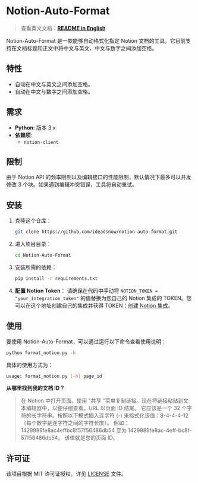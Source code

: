 # Notion-Auto-Format

> 查看英文文档：**[README in English](README.md)**

Notion-Auto-Format 是一款能够自动格式化指定 Notion 文档的工具。它目前支持在文档标题和正文中将中文与英文、中文与数字之间添加空格。

## 特性

- 自动在中文与英文之间添加空格。
- 自动在中文与数字之间添加空格。

## 需求

- **Python**: 版本 3.x
- **依赖项**:
  - `notion-client`

## 限制

由于 Notion API 的频率限制以及编辑接口的性能限制，默认情况下最多可以并发修改 3 个块。如果遇到编辑冲突错误，工具将自动重试。

## 安装

1. 克隆这个仓库：
   ```bash
   git clone https://github.com/ideadsnow/notion-auto-format.git
   ```

2. 进入项目目录：
   ```bash
   cd Notion-Auto-Format
   ```

3. 安装所需的依赖：
   ```bash
   pip install -r requirements.txt
   ```

4. **配置 Notion Token**：
   请确保在代码中手动将 `NOTION_TOKEN = "your_integration_token"` 的值替换为您自己的 Notion 集成的 TOKEN。您可以在这个地址创建自己的集成并获得 TOKEN：[创建 Notion 集成](https://www.notion.so/profile/integrations)。

## 使用

要使用 Notion-Auto-Format，可以通过运行以下命令查看使用说明：
```bash
python format_notion.py -h
```
具体的使用方式为：
```bash
usage: format_notion.py [-h] page_id
```

**从哪里找到我的文档 ID？**
> 在 Notion 中打开页面。使用 "共享 "菜单复制链接。现在将链接粘贴到文本编辑器中，以便仔细查看。URL 以页面 ID 结尾。
它应该是一个 32 个字符的长字符串。按照以下模式插入连字符 (-) 来格式化该值：8-4-4-4-12（每个数字是连字符之间的字符长度）。
例如：1429989fe8ac4effbc8f57f56486db54 变为 1429989fe8ac-4eff-bc8f-57f56486db54。
该值就是您的页面 ID。

## 许可证

该项目根据 MIT 许可证授权。详见 [LICENSE](LICENSE) 文件。